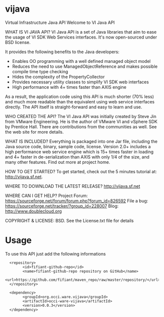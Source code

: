 # vijava
Virtual Infrastructure Java API
Welcome to VI Java API

WHAT IS VI JAVA API?
VI Java API is a set of Java libraries that aim to ease the usage of VI 
SDK Web Services interfaces. It's now open-sourced under BSD license.

It provides the following benefits to the Java developers:
* Enables OO programming with a well defined managed object model
* Reduces the need to use ManagedObjectReference and makes possible 
  compile time type checking
* Hides the complexity of the PropertyCollector
* Provides necessary utility classes to simplify VI SDK web interfaces
* High performance with 4+ times faster than AXIS engine

As a result, the application code using this API is much shorter (70% less) 
and much more readable than the equivalent using web service interfaces 
directly. The API itself is straight-forward and easy to learn and use. 

WHO CREATED THE API?
The VI Java API was initially created by Steve Jin from VMware Engineering. 
He is the author of VMware VI and vSphere SDK by Prentice Hall. There are 
contributions from the communities as well. See the web site for more details.  

WHAT IS INCLUDED?
Everything is packaged into one Jar file, including the Java source code, 
binary, sample code, license.
Version 2.0+ includes a high performance web service engine which is 15+ times
faster in loading and 4+ faster in de-serialization than AXIS with only 1/4
of the size, and many other features. Find out more at project home.

HOW TO GET STARTED?
To get started, check out the 5 minutes tutorial at: http://vijava.sf.net.

WHERE TO DOWNLOAD THE LATEST RELEASE? 
http://vijava.sf.net

WHERE CAN I GET HELP?
Project Forum: https://sourceforge.net/forum/forum.php?forum_id=826592
File a bug: https://sourceforge.net/tracker/?group_id=228007
Blog: http://www.doublecloud.org

COPYRIGHT & LICENSE:
BSD. See the License.txt file for details

Usage
=====

To use this API just add the following informations

      <repository>
            <id>fifiant-github-repo</id>
            <name>fifiant-github-repo repository on GitHub</name>
            <url>https://github.com/fifiant/maven_repo/raw/master/repository/</url>
      </repository> 
        
      <dependency>
			<groupId>org.occi.ware.vijava</groupId>
			<artifactId>occi-ware-vijava</artifactId>
			<version>0.0.3</version>
	  </dependency>